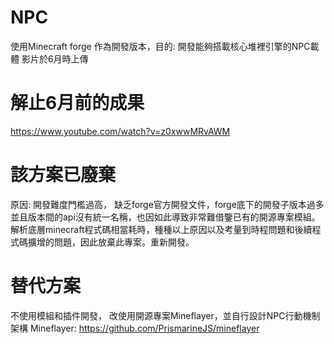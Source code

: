 # NPC 
使用Minecraft forge 作為開發版本，目的: 開發能夠搭載核心堆裡引擎的NPC載體
影片於6月時上傳 
# 解止6月前的成果
https://www.youtube.com/watch?v=z0xwwMRvAWM
# 該方案已廢棄
原因: 開發難度門檻過高， 缺乏forge官方開發文件，forge底下的開發子版本過多並且版本間的api沒有統一名稱，也因如此導致非常難借鑒已有的開源專案模組。 解析底層minecraft程式碼相當耗時，種種以上原因以及考量到時程問題和後續程式碼擴增的問題，因此放棄此專案。重新開發。
# 替代方案
不使用模組和插件開發， 改使用開源專案Mineflayer，並自行設計NPC行動機制架構 
Mineflayer: https://github.com/PrismarineJS/mineflayer
